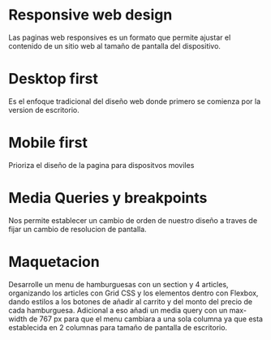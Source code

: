 # Responsive web design

Las paginas web responsives es un formato que permite ajustar el contenido de un sitio web al tamaño de pantalla del dispositivo.

# Desktop first

Es el enfoque tradicional del diseño web donde primero se comienza por la version de escritorio.

# Mobile first

Prioriza el diseño de la pagina para dispositvos moviles

# Media Queries y breakpoints 

Nos permite establecer un cambio de orden de nuestro diseño a traves de fijar un cambio de resolucion de pantalla.

# Maquetacion

Desarrolle un menu de hamburguesas con un section y 4 articles, organizando los articles con Grid CSS y los elementos dentro con Flexbox, dando estilos a los botones de añadir al carrito y del monto del precio de cada hamburguesa.
Adicional a eso añadi un media query con un max-width de 767 px para que el menu cambiara a una sola columna ya que esta establecida en 2 columnas para tamaño de pantalla de escritorio. 


